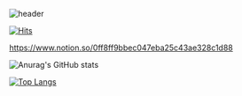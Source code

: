 ![header](https://capsule-render.vercel.app/api?type=waving&color=B857FF&height=400&section=header&text=jukangpark%20🌏&fontSize=90&fontColor=ffffff)

[![Hits](https://hits.seeyoufarm.com/api/count/incr/badge.svg?url=https%3A%2F%2Fgithub.com%2Fjukangpark&count_bg=%235B4BF5&title_bg=%23848484&icon=&icon_color=%23E7E7E7&title=visit&edge_flat=false)](https://hits.seeyoufarm.com)

https://www.notion.so/0ff8ff9bbec047eba25c43ae328c1d88

![Anurag's GitHub stats](https://github-readme-stats.vercel.app/api?username=jukangpark&show_icons=true&theme=radical)

[![Top Langs](https://github-readme-stats.vercel.app/api/top-langs/?username=jukangpark&layout=compact&theme=radical)](https://github.com/anuraghazra/github-readme-stats)
